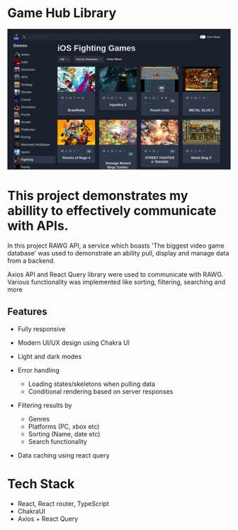 # Game Hub Library

![screenshot](public/Screenshot.png)

# This project demonstrates my abillity to effectively communicate with APIs.

In this project RAWG API, a service which boasts 'The biggest video game database' was used to demonstrate an ability pull, display and manage data from a backend.

Axios API and React Query library were used to communicate with RAWG. Various functionality was implemented like sorting, filtering, searching and more

## Features

- Fully responsive
- Modern UI/UX design using Chakra UI
- Light and dark modes

- Error handling

  - Loading states/skeletons when pulling data
  - Conditional rendering based on server responses

- Filtering results by

  - Genres
  - Platforms (PC, xbox etc)
  - Sorting (Name, date etc)
  - Search functionality

- Data caching using react query

# Tech Stack

- React, React router, TypeScript
- ChakraUI
- Axios + React Query

